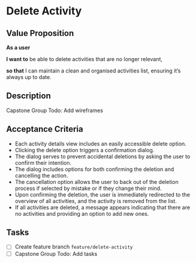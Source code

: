 # Delete Activity

## Value Proposition

**As a user**

**I want to** be able to delete activities that are no longer relevant,

**so that** I can maintain a clean and organised activities list, ensuring it’s always up to date.

## Description

Capstone Group Todo: Add wireframes

## Acceptance Criteria

- Each activity details view includes an easily accessible delete option.
- Clicking the delete option triggers a confirmation dialog.
- The dialog serves to prevent accidental deletions by asking the user to confirm their intention.
- The dialog includes options for both confirming the deletion and cancelling the action.
- The cancellation option allows the user to back out of the deletion process if selected by mistake or if they change their mind.
- Upon confirming the deletion, the user is immediately redirected to the overview of all activities, and the activity is removed from the list.
- If all activities are deleted, a message appears indicating that there are no activities and providing an option to add new ones.

## Tasks

- [ ] Create feature branch `feature/delete-activity`
- [ ] Capstone Group Todo: Add tasks
